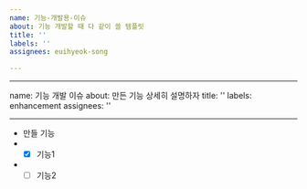 ```yaml
---
name: 기능-개발용-이슈
about: 기능 개발할 때 다 같이 쓸 템플릿
title: ''
labels: ''
assignees: euihyeok-song

---
```


---
name: 기능 개발 이슈
about: 만든 기능 상세히 설명하자
title: ''
labels: enhancement
assignees: ''

---

- 만들 기능
- - [x] 기능1
- - [ ] 기능2
